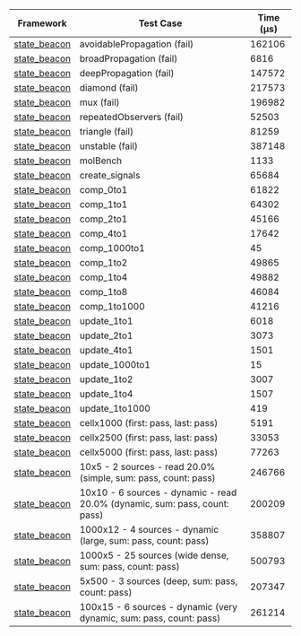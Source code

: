 | Framework | Test Case | Time (μs) |
| --- | --- | --- |
| [state_beacon](https://github.com/jinyus/dart_beacon) | avoidablePropagation (fail) | 162106 |
| [state_beacon](https://github.com/jinyus/dart_beacon) | broadPropagation (fail) | 6816 |
| [state_beacon](https://github.com/jinyus/dart_beacon) | deepPropagation (fail) | 147572 |
| [state_beacon](https://github.com/jinyus/dart_beacon) | diamond (fail) | 217573 |
| [state_beacon](https://github.com/jinyus/dart_beacon) | mux (fail) | 196982 |
| [state_beacon](https://github.com/jinyus/dart_beacon) | repeatedObservers (fail) | 52503 |
| [state_beacon](https://github.com/jinyus/dart_beacon) | triangle (fail) | 81259 |
| [state_beacon](https://github.com/jinyus/dart_beacon) | unstable (fail) | 387148 |
| [state_beacon](https://github.com/jinyus/dart_beacon) | molBench | 1133 |
| [state_beacon](https://github.com/jinyus/dart_beacon) | create_signals | 65684 |
| [state_beacon](https://github.com/jinyus/dart_beacon) | comp_0to1 | 61822 |
| [state_beacon](https://github.com/jinyus/dart_beacon) | comp_1to1 | 64302 |
| [state_beacon](https://github.com/jinyus/dart_beacon) | comp_2to1 | 45166 |
| [state_beacon](https://github.com/jinyus/dart_beacon) | comp_4to1 | 17642 |
| [state_beacon](https://github.com/jinyus/dart_beacon) | comp_1000to1 | 45 |
| [state_beacon](https://github.com/jinyus/dart_beacon) | comp_1to2 | 49865 |
| [state_beacon](https://github.com/jinyus/dart_beacon) | comp_1to4 | 49882 |
| [state_beacon](https://github.com/jinyus/dart_beacon) | comp_1to8 | 46084 |
| [state_beacon](https://github.com/jinyus/dart_beacon) | comp_1to1000 | 41216 |
| [state_beacon](https://github.com/jinyus/dart_beacon) | update_1to1 | 6018 |
| [state_beacon](https://github.com/jinyus/dart_beacon) | update_2to1 | 3073 |
| [state_beacon](https://github.com/jinyus/dart_beacon) | update_4to1 | 1501 |
| [state_beacon](https://github.com/jinyus/dart_beacon) | update_1000to1 | 15 |
| [state_beacon](https://github.com/jinyus/dart_beacon) | update_1to2 | 3007 |
| [state_beacon](https://github.com/jinyus/dart_beacon) | update_1to4 | 1507 |
| [state_beacon](https://github.com/jinyus/dart_beacon) | update_1to1000 | 419 |
| [state_beacon](https://github.com/jinyus/dart_beacon) | cellx1000 (first: pass, last: pass) | 5191 |
| [state_beacon](https://github.com/jinyus/dart_beacon) | cellx2500 (first: pass, last: pass) | 33053 |
| [state_beacon](https://github.com/jinyus/dart_beacon) | cellx5000 (first: pass, last: pass) | 77263 |
| [state_beacon](https://github.com/jinyus/dart_beacon) | 10x5 - 2 sources - read 20.0% (simple, sum: pass, count: pass) | 246766 |
| [state_beacon](https://github.com/jinyus/dart_beacon) | 10x10 - 6 sources - dynamic - read 20.0% (dynamic, sum: pass, count: pass) | 200209 |
| [state_beacon](https://github.com/jinyus/dart_beacon) | 1000x12 - 4 sources - dynamic (large, sum: pass, count: pass) | 358807 |
| [state_beacon](https://github.com/jinyus/dart_beacon) | 1000x5 - 25 sources (wide dense, sum: pass, count: pass) | 500793 |
| [state_beacon](https://github.com/jinyus/dart_beacon) | 5x500 - 3 sources (deep, sum: pass, count: pass) | 207347 |
| [state_beacon](https://github.com/jinyus/dart_beacon) | 100x15 - 6 sources - dynamic (very dynamic, sum: pass, count: pass) | 261214 |
